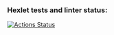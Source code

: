 ### Hexlet tests and linter status:
[![Actions Status](https://github.com/devi1/data-analytics-project-92/actions/workflows/hexlet-check.yml/badge.svg)](https://github.com/devi1/data-analytics-project-92/actions)
